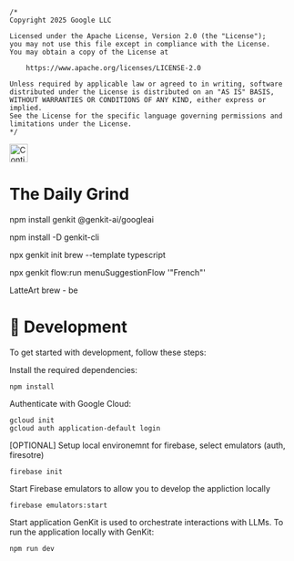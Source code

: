 ```
/*
Copyright 2025 Google LLC

Licensed under the Apache License, Version 2.0 (the "License");
you may not use this file except in compliance with the License.
You may obtain a copy of the License at

	https://www.apache.org/licenses/LICENSE-2.0

Unless required by applicable law or agreed to in writing, software
distributed under the License is distributed on an "AS IS" BASIS,
WITHOUT WARRANTIES OR CONDITIONS OF ANY KIND, either express or implied.
See the License for the specific language governing permissions and
limitations under the License.
*/
```
<a href="https://idx.google.com/import?url=https%3A%2F%2Fgithub.com%2Fsapientcoffee%2Fdaily-grind">
  <img
    height="32"
    alt="Continue in IDX"
    src="https://cdn.idx.dev/btn/continue_light_32.svg">
</a>

# The Daily Grind





npm install genkit @genkit-ai/googleai

npm install -D genkit-cli

npx genkit init brew --template typescript

npx genkit flow:run menuSuggestionFlow '"French"'

LatteArt
brew - be


# 🔧 Development
To get started with development, follow these steps:

Install the required dependencies:

```
npm install
```
Authenticate with Google Cloud:

```
gcloud init
gcloud auth application-default login
```

[OPTIONAL] Setup local environemnt for firebase, select emulators (auth, firesotre)

```
firebase init
```
Start Firebase emulators to allow you to develop the appliction locally
```
firebase emulators:start
```
Start application
GenKit is used to orchestrate interactions with LLMs. To run the application locally with GenKit:
```
npm run dev
```